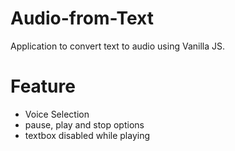 # Audio-from-Text
Application to convert text to audio using Vanilla JS.

# Feature
- Voice Selection
- pause, play and stop options
- textbox disabled while playing
